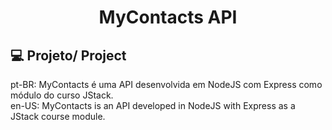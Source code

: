 <h1 align="center"> MyContacts API </h1>

## 💻 Projeto/ Project
pt-BR: MyContacts é uma API desenvolvida em NodeJS com Express como módulo do curso JStack. <br/>
en-US: MyContacts is an API developed in NodeJS with Express as a JStack course module.
